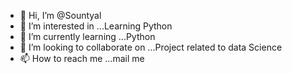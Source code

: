 - 👋 Hi, I’m @Sountyal
- 👀 I’m interested in ...Learning Python 
- 🌱 I’m currently learning ...Python
- 💞️ I’m looking to collaborate on ...Project related to data Science
- 📫 How to reach me ...mail me 

<!---
Sountyal/Sountyal is a ✨ special ✨ repository because its `README.md` (this file) appears on your GitHub profile.
You can click the Preview link to take a look at your changes.
--->
